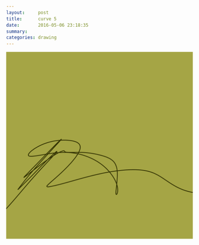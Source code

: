 ```yaml
---
layout:     post
title:      curve 5
date:       2016-05-06 23:18:35
summary:    
categories: drawing
---
```

![curve 5](/images/diary/curve-5.png "na")
